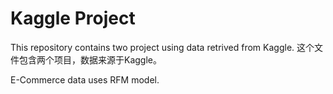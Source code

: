 # Kaggle Project
This repository contains two project using data retrived from Kaggle.
这个文件包含两个项目，数据来源于Kaggle。

E-Commerce data uses RFM model.
